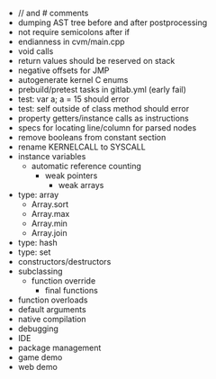 - // and # comments
- dumping AST tree before and after postprocessing
- not require semicolons after if
- endianness in cvm/main.cpp
- void calls
- return values should be reserved on stack
- negative offsets for JMP
- autogenerate kernel C enums
- prebuild/pretest tasks in gitlab.yml (early fail)
- test: var<String> a; a = 15 should error
- test: self outside of class method should error
- property getters/instance calls as instructions
- specs for locating line/column for parsed nodes
- remove booleans from constant section
- rename KERNELCALL to SYSCALL
- instance variables
	- automatic reference counting
		- weak pointers
			- weak arrays
- type: array
	- Array.sort
	- Array.max
	- Array.min
	- Array.join
- type: hash
- type: set
- constructors/destructors
- subclassing
	- function override
		- final functions
- function overloads
- default arguments
- native compilation
- debugging
- IDE
- package management
- game demo
- web demo
